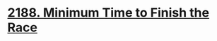 # [2188. Minimum Time to Finish the Race](https://leetcode.com/problems/minimum-time-to-finish-the-race/)

```c++

```